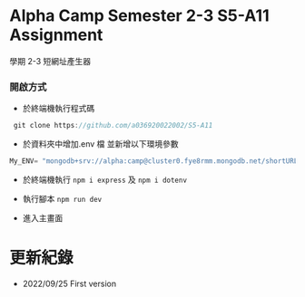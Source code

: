 # Alpha Camp Semester 2-3 S5-A11 Assignment

學期 2-3 短網址產生器

### 開啟方式

- 於終端機執行程式碼

```js
 git clone https://github.com/a036920022002/S5-A11
```

- 於資料夾中增加.env 檔
  並新增以下環境參數

```js
My_ENV= "mongodb+srv://alpha:camp@cluster0.fye8rmm.mongodb.net/shortURL?retryWrites=true&w=majority"`
```

- 於終端機執行
  `npm i express`
  及
  `npm i dotenv`

- 執行腳本
  `npm run dev`

- 進入主畫面

# 更新紀錄

- 2022/09/25 First version
